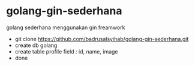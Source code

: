 # golang-gin-sederhana
golang sederhana menggunakan gin freamwork

- git clone https://github.com/badrusalsyihab/golang-gin-sederhana.git
- create db golang
- create table profile field : id, name, image
- done
